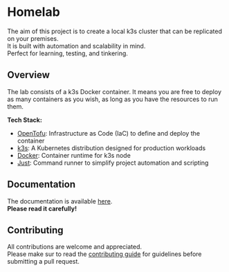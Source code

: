# Homelab

The aim of this project is to create a local k3s cluster that can be replicated on your premises.  
It is built with automation and scalability in mind.  
Perfect for learning, testing, and tinkering.  

## Overview

The lab consists of a k3s Docker container.
It means you are free to deploy as many containers as you wish, as long as you have the resources to run them.

**Tech Stack:**

- [OpenTofu](https://opentofu.org/): Infrastructure as Code (IaC) to define and deploy the container  
- [k3s](https://k3s.io/): A Kubernetes distribution designed for production workloads
- [Docker](https://www.docker.com/): Container runtime for k3s node
- [Just](https://just.systems/): Command runner to simplify project automation and scripting  

## Documentation

The documentation is available [here](https://github.com/nadmax/homelab/blob/master/docs/README.md).  
**Please read it carefully!**

## Contributing

All contributions are welcome and appreciated.  
Please make sur to read the [contributing guide](https://github.com/nadmax/homelab/blob/master/CONTRIBUTING.md) for guidelines before submitting a pull request.

